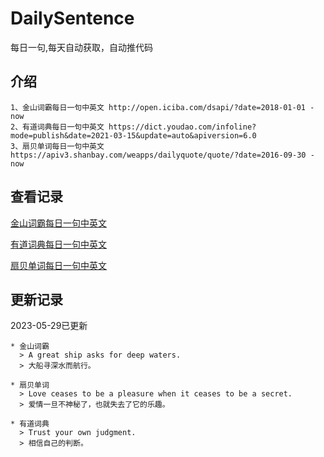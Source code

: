 # DailySentence

每日一句,每天自动获取，自动推代码

## 介绍

```
1、金山词霸每日一句中英文 http://open.iciba.com/dsapi/?date=2018-01-01 - now
2、有道词典每日一句中英文 https://dict.youdao.com/infoline?mode=publish&date=2021-03-15&update=auto&apiversion=6.0
3、扇贝单词每日一句中英文 https://apiv3.shanbay.com/weapps/dailyquote/quote/?date=2016-09-30 - now
```

## 查看记录

[金山词霸每日一句中英文](./data/iciba/)

[有道词典每日一句中英文](./data/youdao/)

[扇贝单词每日一句中英文](./data/shanbay/)

## 更新记录
2023-05-29已更新 
```
* 金山词霸
  > A great ship asks for deep waters.
  > 大船寻深水而航行。

* 扇贝单词
  > Love ceases to be a pleasure when it ceases to be a secret.
  > 爱情一旦不神秘了，也就失去了它的乐趣。

* 有道词典
  > Trust your own judgment.
  > 相信自己的判断。

```
